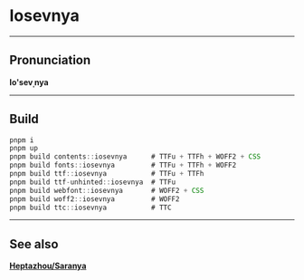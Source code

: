 #	Iosevnya

*****
##	Pronunciation
**Io'sevˌnya**

*****
##	Build
```js
pnpm i
pnpm up
pnpm build contents::iosevnya      # TTFu + TTFh + WOFF2 + CSS
pnpm build fonts::iosevnya         # TTFu + TTFh + WOFF2
pnpm build ttf::iosevnya           # TTFu + TTFh
pnpm build ttf-unhinted::iosevnya  # TTFu
pnpm build webfont::iosevnya       # WOFF2 + CSS
pnpm build woff2::iosevnya         # WOFF2
pnpm build ttc::iosevnya           # TTC
```

*****
##	See also
**[Heptazhou/Saranya](https://github.com/Heptazhou/Saranya)**

